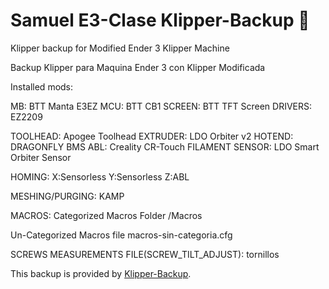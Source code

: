 # Samuel E3-Clase Klipper-Backup 💾 
Klipper backup for Modified Ender 3 Klipper Machine

Backup Klipper para Maquina Ender 3 con Klipper Modificada

Installed mods:

MB: BTT Manta E3EZ
MCU: BTT CB1
SCREEN: BTT TFT Screen
DRIVERS: EZ2209

TOOLHEAD: Apogee Toolhead
EXTRUDER: LDO Orbiter v2
HOTEND: DRAGONFLY BMS
ABL: Creality CR-Touch
FILAMENT SENSOR: LDO Smart Orbiter Sensor

HOMING:
X:Sensorless
Y:Sensorless
Z:ABL

MESHING/PURGING: KAMP

MACROS:
Categorized Macros Folder /Macros

Un-Categorized Macros file macros-sin-categoria.cfg

SCREWS MEASUREMENTS FILE(SCREW_TILT_ADJUST): tornillos


This backup is provided by [Klipper-Backup](https://github.com/Staubgeborener/klipper-backup).
